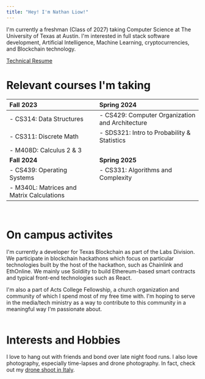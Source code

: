 ```yaml
---
title: "Hey! I'm Nathan Liow!"
---
```

I'm currently a freshman (Class of 2027) taking Computer Science at The University of Texas at Austin.
I'm interested in full stack software development, Artificial Intelligence, Machine Learning, 
cryptocurrencies, and Blockchain technology.

<a target="_blank" href="dist/about-me/Technical Resume.pdf" download>Technical Resume</a>
 
# Relevant courses I'm taking #
| **Fall 2023**                             | **Spring 2024**                                 | 
| :---------------------------------------- | :---------------------------------------------- |
| - CS314: Data Structures                  | - CS429: Computer Organization and Architecture |
| - CS311: Discrete Math                    | - SDS321: Intro to Probability & Statistics     |
| - M408D: Calculus 2 & 3                   |                                                 |
| **Fall 2024**                             | **Spring 2025**                                 | 
| - CS439: Operating Systems                | - CS331: Algorithms and Complexity              |
| - M340L: Matrices and Matrix Calculations |                                                 |
<br/>

# On campus activites #
I'm currently a developer for Texas Blockchain as part of the Labs Division. We participate in 
blockchain hackathons which focus on particular technologies built by the host of the hackathon,
such as Chainlink and EthOnline. We mainly use Soldiity to build Ethereum-based smart contracts 
and typical front-end technologies such as React.

I'm also a part of Acts College Fellowship, a church organization and community of which I spend
most of my free time with. I'm hoping to serve in the media/tech ministry as a way to contribute
to this community in a meaningful way I'm passionate about.  
<br/>

# Interests and Hobbies #
I love to hang out with friends and bond over late night food runs. I also love photography, 
especially time-lapses and drone photography. In fact, check out my 
<a target="_blank" href="/projects/drone-italy2023">drone shoot in Italy</a>.  
